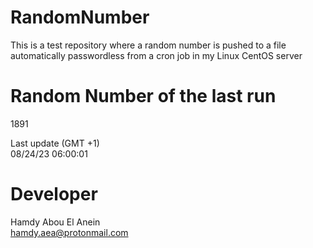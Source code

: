 # RandomNumber    
This is a test repository where a random number is pushed to a file automatically passwordless from a cron job in my Linux CentOS server    
# Random Number of the last run   
1891
      
Last update (GMT +1)    
08/24/23 06:00:01
# Developer    
Hamdy Abou El Anein   
hamdy.aea@protonmail.com
